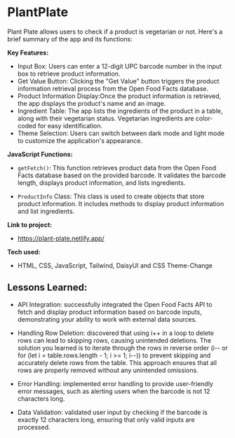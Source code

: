 # PlantPlate

Plant Plate allows users to check if a product is vegetarian or not. Here's a brief summary of the app and its functions:

**Key Features:**

- Input Box: Users can enter a 12-digit UPC barcode number in the input box to retrieve product information.
- Get Value Button: Clicking the "Get Value" button triggers the product information retrieval process from the Open Food Facts database.
- Product Information Display:Once the product information is retrieved, the app displays the product's name and an image.
- Ingredient Table: The app lists the ingredients of the product in a table, along with their vegetarian status. Vegetarian ingredients are color-coded for easy identification.
- Theme Selection: Users can switch between dark mode and light mode to customize the application's appearance.

**JavaScript Functions:**

- `getFetch()`: This function retrieves product data from the Open Food Facts database based on the provided barcode. It validates the barcode length, displays product information, and lists ingredients.

- `ProductInfo` Class: This class is used to create objects that store product information. It includes methods to display product information and list ingredients.

**Link to project:** 
- https://plant-plate.netlify.app/

**Tech used:** 
- HTML, CSS, JavaScript, Tailwind, DaisyUI and CSS Theme-Change

## Lessons Learned:
- API Integration: successfully integrated the Open Food Facts API to fetch and display product information based on barcode inputs, demonstrating your ability to work with external data sources.

- Handling Row Deletion: discovered that using i++ in a loop to delete rows can lead to skipping rows, causing unintended deletions.
The solution you learned is to iterate through the rows in reverse order (i-- or for (let i = table.rows.length - 1; i >= 1; i--)) to prevent skipping and accurately delete rows from the table. This approach ensures that all rows are properly removed without any unintended omissions.

- Error Handling: implemented error handling to provide user-friendly error messages, such as alerting users when the barcode is not 12 characters long.

- Data Validation: validated user input by checking if the barcode is exactly 12 characters long, ensuring that only valid inputs are processed.

